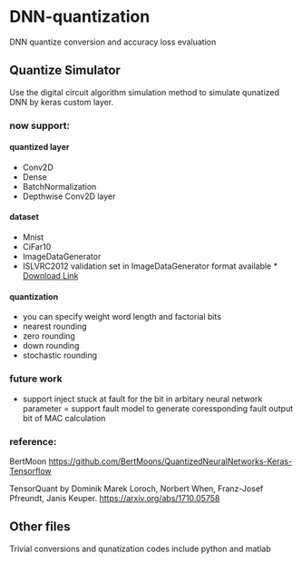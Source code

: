 # DNN-quantization

DNN quantize conversion and accuracy loss evaluation

## Quantize Simulator

Use the digital circuit algorithm simulation method to simulate qunatized DNN by keras custom layer.

### now support:
#### quantized layer
-   Conv2D
-   Dense
-   BatchNormalization
-   Depthwise Conv2D layer

#### dataset
-   Mnist
-   CiFar10
- ImageDataGenerator
- ISLVRC2012 validation set in ImageDataGenerator format available * [Download Link](https://drive.google.com/open?id=1FW1N4AfYS8dKdqCYCo29dJl_W6fb2r2b)

#### quantization
- you can specify weight word length and factorial bits
- nearest rounding
- zero rounding
- down rounding
- stochastic rounding

### future work
- support inject stuck at fault for the bit in arbitary neural network parameter
= support fault model to generate coressponding fault output bit of MAC calculation

### reference:


BertMoon https://github.com/BertMoons/QuantizedNeuralNetworks-Keras-Tensorflow

TensorQuant by Dominik Marek Loroch, Norbert When, Franz-Josef Pfreundt, Janis Keuper.
https://arxiv.org/abs/1710.05758

## Other files
Trivial conversions and qunatization codes include python and matlab
